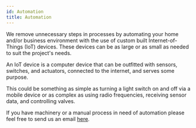 ```yaml
---
id: Automation
title: Automation
---
```


We remove unnecessary steps in processes by automating your home and/or business environment with the use of custom built Internet-of-Things (IoT) devices. These devices can be as large or as small as needed to suit the project's needs.

An IoT device is a computer device that can be outfitted with sensors, switches, and actuators, connected to the internet, and serves some purpose. 

This could be something as simple as turning a light switch on and off via a mobile device or as complex as using radio frequencies, receiving sensor data, and controlling valves. 

If you have machinery or a manual process in need of automation please feel free to send us an email [here](mailto:luke@automatedtechnicalsolutions.com).
